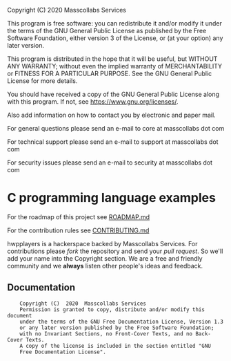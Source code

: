 Copyright (C) 2020  Masscollabs Services 

This program is free software: you can redistribute it and/or modify
it under the terms of the GNU General Public License as published by
the Free Software Foundation, either version 3 of the License, or
(at your option) any later version.

This program is distributed in the hope that it will be useful,
but WITHOUT ANY WARRANTY; without even the implied warranty of
MERCHANTABILITY or FITNESS FOR A PARTICULAR PURPOSE.  See the
GNU General Public License for more details.

You should have received a copy of the GNU General Public License
along with this program.  If not, see <https://www.gnu.org/licenses/>.

Also add information on how to contact you by electronic and paper mail.

For general questions please send an e-mail to core at masscollabs dot com

For technical support please send an e-mail to support at masscollabs dot com

For security issues please send an e-mail to security at masscollabs dot com

# C programming language examples

For the roadmap of this project see [ROADMAP.md](ROADMAP.md)

For the contribution rules see [CONTRIBUTING.md](CONTRIBUTING.md)

hwpplayers is a hackerspace backed by Masscollabs Services. For contributions please *fork* the repository and send your *pull request*. So we'll add your name into the Copyright section. We are a free and friendly community and we **always** listen other people's ideas and feedback. 

## Documentation 

        Copyright (C)  2020  Masscollabs Services
        Permission is granted to copy, distribute and/or modify this document
        under the terms of the GNU Free Documentation License, Version 1.3
        or any later version published by the Free Software Foundation;
        with no Invariant Sections, no Front-Cover Texts, and no Back-Cover Texts.
        A copy of the license is included in the section entitled "GNU
        Free Documentation License".
